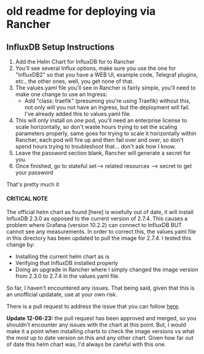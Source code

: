 # old readme for deploying via Rancher


## InfluxDB Setup Instructions

1) Add the Helm Chart for InfluxDB for to Rancher 
2) You'll see several Influx options, make sure you use the one for "InfluxDB2" so that you have a WEB UI, example code, Telegraf plugins, etc., the other ones, well, you get none of that. 
3) The values.yaml file you'll see in Rancher is fairly simple, you'll need to make one change to use an Ingress:
    * Add "class: traefik" (presuming you're using Traefik) without this, not only will you not have an Ingress, but the deployment will fail. I've already added this to values.yaml file. 
4) This will only install on one pod, you'll need an enterprise license to scale horizontally, so don't waste hours trying to set the scaling parameters properly, same goes for trying to scale it horizontally within Rancher, each pod will fire up and then fail over and over, so don't spend hours trying to troubleshoot that... don't ask how I know.  
5) Leave the password section blank, Rancher will generate a secret for you.  
6) Once finished, go to stateful set--> related resources --> secret to get your password  

That's pretty much it

#### CRITICAL NOTE 

The official helm chart as found [here] is woefully out of date, it will install InfluxDB 2.3.0 as opposed to the current version of 2.7.4. This causes a problem where Grafana (version 10.2.2) can connect to InfluxDB BUT cannot see any measurements. In order to correct this, the values.yaml file in this directory has been updated to pull the image for 2.7.4. I tested this change by: 

* Installing the current helm chart as is
* Verifying that InfluxDB installed properly 
* Doing an upgrade in Rancher where I simply changed the image version from 2.3.0 to 2.7.4 in the values.yaml file. 

So far, I haven't encountered any issues. That being said, given that this is an unofficial updatate, use at your own risk. 

There is a pull request to address the issue that you can follow [here](https://github.com/influxdata/helm-charts/pull/536).

**Update 12-06-23:** the pull request has been approved and merged, so you shouldn't encounter any issues with the chart at this point. But, I would make it a point when installing charts to check the image versions vs what the most up to date version on this and any other chart. Given how far out of date this helm chart was, I'd always be careful with this one. 